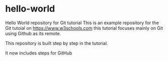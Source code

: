 # hello-world
Hello World repository for Git tutorial
This is an example repository for the Git tutoial on https://www.w3schools.com
this tutorial focuses mainly on Git using Github as its remote.

This repository is built step by step in the tutorial.

It now includes steps for GitHub
